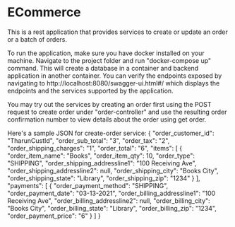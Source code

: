 # ECommerce


This is a rest application that provides services to create or update an order or a batch of orders.

To run the application, make sure you have docker installed on your machine.
Navigate to the project folder and run "docker-compose up" command.
This will create a database in a container and backend application in another container.
You can verify the endpoints exposed by navigating to http://localhost:8080/swagger-ui.html#/
which displays the endpoints and the services supported by the application.

You may try out the services by creating an order first using the POST request to create order
under "order-controller" and use the resulting order confirmation number to view details about
the order using get order.


Here's a sample JSON for create-order service:
{
    "order_customer_id": "TharunCustId",
    "order_sub_total": "3",
    "order_tax": "2",
    "order_shipping_charges": "1",
    "order_total": "6",
    "items": [
        {
            "order_item_name": "Books",
            "order_item_qty": 10,
            "order_type": "SHIPPING",
            "order_shipping_addressline1": "100 Receiving Ave",
            "order_shipping_addressline2": null,
            "order_shipping_city": "Books City",
            "order_shipping_state": "Library",
            "order_shipping_zip": "1234"
        }
    ],
    "payments": [
		{
		"order_payment_method": "SHIPPING",
		"order_payment_date": "03-13-2021",
		"order_billing_addressline1": "100 Receiving Ave",
		"order_billing_addressline2": null,
		"order_billing_city": "Books City",
		"order_billing_state": "Library",
		"order_billing_zip": "1234",
		"order_payment_price": "6"
	}
	]
}
